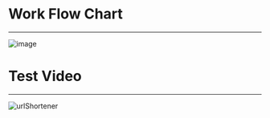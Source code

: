 # Work Flow Chart
- - - 

![image](https://github.com/user-attachments/assets/523ec5de-d5c1-4269-b7c2-c29f3d245db9)

# Test Video
- - -
![urlShortener](https://github.com/user-attachments/assets/d8d79d07-9de3-45aa-9f28-ff5fce6900b5)
